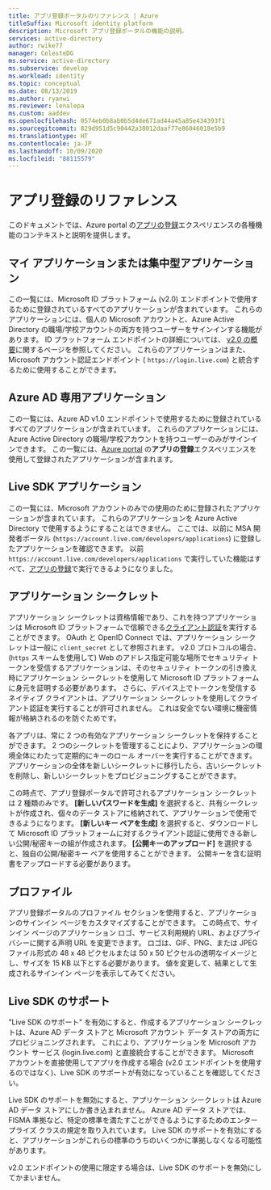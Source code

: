 ```yaml
---
title: アプリ登録ポータルのリファレンス | Azure
titleSuffix: Microsoft identity platform
description: Microsoft アプリ登録ポータルの機能の説明。
services: active-directory
author: rwike77
manager: CelesteDG
ms.service: active-directory
ms.subservice: develop
ms.workload: identity
ms.topic: conceptual
ms.date: 08/13/2019
ms.author: ryanwi
ms.reviewer: lenalepa
ms.custom: aaddev
ms.openlocfilehash: 0574eb0b8ab0b5d4de671ad44a45a85e434393f1
ms.sourcegitcommit: 829d951d5c90442a38012daaf77e86046018e5b9
ms.translationtype: HT
ms.contentlocale: ja-JP
ms.lasthandoff: 10/09/2020
ms.locfileid: "88115579"
---
```

# <a name="app-registration-reference"></a>アプリ登録のリファレンス

このドキュメントでは、Azure portal の[アプリの登録](https://aka.ms/appregistrations)エクスペリエンスの各種機能のコンテキストと説明を提供します。

## <a name="my-applications-or-converged-applications"></a>マイ アプリケーションまたは集中型アプリケーション

この一覧には、Microsoft ID プラットフォーム (v2.0) エンドポイントで使用するために登録されているすべてのアプリケーションが含まれています。 これらのアプリケーションには、個人の Microsoft アカウントと、Azure Active Directory の職場/学校アカウントの両方を持つユーザーをサインインする機能があります。 ID プラットフォーム エンドポイントの詳細については、 [v2.0 の概要](./v2-overview.md)に関するページを参照してください。 これらのアプリケーションはまた、Microsoft アカウント認証エンドポイント ( `https://login.live.com`) と統合するために使用することができます。

## <a name="azure-ad-only-applications"></a>Azure AD 専用アプリケーション

この一覧には、Azure AD v1.0 エンドポイントで使用するために登録されているすべてのアプリケーションが含まれています。 これらのアプリケーションには、Azure Active Directory の職場/学校アカウントを持つユーザーのみがサインインできます。 この一覧には、[Azure portal](https://portal.azure.com) の**アプリの登録**エクスペリエンスを使用して登録されたアプリケーションが含まれます。

## <a name="live-sdk-applications"></a>Live SDK アプリケーション

この一覧には、Microsoft アカウントのみでの使用のために登録されたアプリケーションが含まれています。 これらのアプリケーションを Azure Active Directory で使用するようにすることはできません。 ここでは、以前に MSA 開発者ポータル (`https://account.live.com/developers/applications`) に登録したアプリケーションを確認できます。 以前 `https://account.live.com/developers/applications` で実行していた機能はすべて、[アプリの登録](https://aka.ms/appregistrations)で実行できるようになりました。

## <a name="application-secrets"></a>アプリケーション シークレット

アプリケーション シークレットは資格情報であり、これを持つアプリケーションは Microsoft ID プラットフォームで信頼できる[クライアント認証](https://tools.ietf.org/html/rfc6749#section-2.3)を実行することができます。 OAuth と OpenID Connect では、アプリケーション シークレットは一般に `client_secret` として参照されます。 v2.0 プロトコルの場合、(`https` スキームを使用して) Web のアドレス指定可能な場所でセキュリティ トークンを受信するアプリケーションは、そのセキュリティ トークンの引き換え時にアプリケーション シークレットを使用して Microsoft ID プラットフォームに身元を証明する必要があります。 さらに、デバイス上でトークンを受信するネイティブ クライアントは、アプリケーション シークレットを使用してクライアント認証を実行することが許可されません。 これは安全でない環境に機密情報が格納されるのを防ぐためです。

各アプリは、常に 2 つの有効なアプリケーション シークレットを保持することができます。 2 つのシークレットを管理することにより、アプリケーションの環境全体にわたって定期的にキーのロール オーバーを実行することができます。 アプリケーションの全体を新しいシークレットに移行したら、古いシークレットを削除し、新しいシークレットをプロビジョニングすることができます。

この時点で、アプリ登録ポータルで許可されるアプリケーション シークレットは 2 種類のみです。 **[新しいパスワードを生成]** を選択すると、共有シークレットが作成され、個々のデータ ストアに格納されて、アプリケーションで使用できるようになります。 **[新しいキー ペアを生成]** を選択すると、ダウンロードして Microsoft ID プラットフォームに対するクライアント認証に使用できる新しい公開/秘密キーの組が作成されます。 **[公開キーのアップロード]** を選択すると、独自の公開/秘密キー ペアを使用することができます。
公開キーを含む証明書をアップロードする必要があります。

## <a name="profile"></a>プロファイル

アプリ登録ポータルのプロファイル セクションを使用すると、アプリケーションのサインイン ページをカスタマイズすることができます。 この時点で、サインイン ページのアプリケーション ロゴ、サービス利用規約 URL、およびプライバシーに関する声明 URL を変更できます。 ロゴは、GIF、PNG、または JPEG ファイル形式の 48 x 48 ピクセルまたは 50 x 50 ピクセルの透明なイメージとし、サイズを 15 KB 以下とする必要があります。 値を変更して、結果として生成されるサインイン ページを表示してみてください。

## <a name="live-sdk-support"></a>Live SDK のサポート

"Live SDK のサポート" を有効にすると、作成するアプリケーション シークレットは、Azure AD データ ストアと Microsoft アカウント データ ストアの両方にプロビジョニングされます。 これにより、アプリケーションを Microsoft アカウント サービス (login.live.com) と直接統合することができます。 Microsoft アカウントを直接使用してアプリを作成する場合 (v2.0 エンドポイントを使用するのではなく)、Live SDK のサポートが有効になっていることを確認してください。

Live SDK のサポートを無効にすると、アプリケーション シークレットは Azure AD データ ストアにしか書き込まれません。 Azure AD データ ストアでは、FISMA 準拠など、特定の標準を満たすことができるようにするためのエンタープライズ クラスの規定を取り入れています。 Live SDK のサポートを有効にすると、アプリケーションがこれらの標準のうちのいくつかに準拠しなくなる可能性があります。

v2.0 エンドポイントの使用に限定する場合は、Live SDK のサポートを無効にしてかまいません。